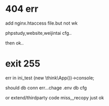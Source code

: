 # 404 err


add nginx.htaccess file.but not wk

phpstudy,website,weijintai cfg..

then ok..



#   exit 255


err in  ini_test   (new \think\App())->console;

should db conn err...chage .env db cfg

or  extend/thirdparty   code miss,,,recopy just ok

